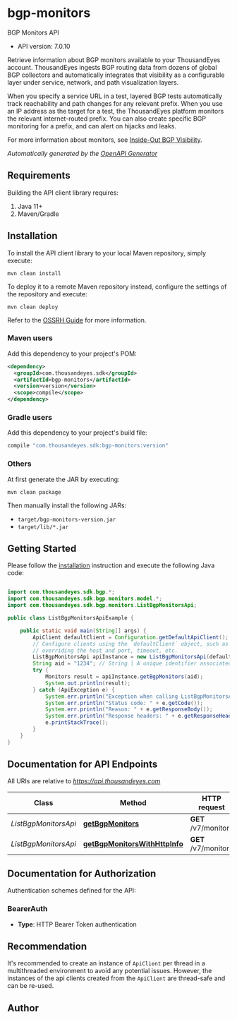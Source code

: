 # bgp-monitors

BGP Monitors API

- API version: 7.0.10


Retrieve information about BGP monitors available to your ThousandEyes account. ThousandEyes ingests BGP routing data from dozens of global BGP collectors and automatically integrates that visibility as a configurable layer under service, network, and path visualization layers.

When you specify a service URL in a test, layered BGP tests automatically track reachability and path changes for any relevant prefix. When you use an IP address as the target for a test, the ThousandEyes platform monitors the relevant internet-routed prefix. You can also create specific BGP monitoring for a prefix, and can alert on hijacks and leaks.

For more information about monitors, see [Inside-Out BGP Visibility](https://docs.thousandeyes.com/product-documentation/internet-and-wan-monitoring/tests/bgp-tests/inside-out-bgp-visibility).



*Automatically generated by the [OpenAPI Generator](https://openapi-generator.tech)*

## Requirements

Building the API client library requires:

1. Java 11+
2. Maven/Gradle

## Installation

To install the API client library to your local Maven repository, simply execute:

```shell
mvn clean install
```

To deploy it to a remote Maven repository instead, configure the settings of the repository and execute:

```shell
mvn clean deploy
```

Refer to the [OSSRH Guide](http://central.sonatype.org/pages/ossrh-guide.html) for more information.

### Maven users

Add this dependency to your project's POM:

```xml
<dependency>
  <groupId>com.thousandeyes.sdk</groupId>
  <artifactId>bgp-monitors</artifactId>
  <version>version</version>
  <scope>compile</scope>
</dependency>
```

### Gradle users

Add this dependency to your project's build file:

```groovy
compile "com.thousandeyes.sdk:bgp-monitors:version"
```

### Others

At first generate the JAR by executing:

```shell
mvn clean package
```

Then manually install the following JARs:

- `target/bgp-monitors-version.jar`
- `target/lib/*.jar`

## Getting Started

Please follow the [installation](#installation) instruction and execute the following Java code:

```java

import com.thousandeyes.sdk.bgp.*;
import com.thousandeyes.sdk.bgp.monitors.model.*;
import com.thousandeyes.sdk.bgp.monitors.ListBgpMonitorsApi;

public class ListBgpMonitorsApiExample {

    public static void main(String[] args) {
        ApiClient defaultClient = Configuration.getDefaultApiClient();
        // Configure clients using the `defaultClient` object, such as
        // overriding the host and port, timeout, etc.
        ListBgpMonitorsApi apiInstance = new ListBgpMonitorsApi(defaultClient);
        String aid = "1234"; // String | A unique identifier associated with your account group. You can retrieve your `AccountGroupId` from the `/account-groups` endpoint. Note that you must be assigned to the target account group. Specifying this parameter without being assigned to the target account group will result in an error response.
        try {
            Monitors result = apiInstance.getBgpMonitors(aid);
            System.out.println(result);
        } catch (ApiException e) {
            System.err.println("Exception when calling ListBgpMonitorsApi#getBgpMonitors");
            System.err.println("Status code: " + e.getCode());
            System.err.println("Reason: " + e.getResponseBody());
            System.err.println("Response headers: " + e.getResponseHeaders());
            e.printStackTrace();
        }
    }
}

```

## Documentation for API Endpoints

All URIs are relative to *https://api.thousandeyes.com*

Class | Method | HTTP request | Description
------------ | ------------- | ------------- | -------------
*ListBgpMonitorsApi* | [**getBgpMonitors**](docs/ListBgpMonitorsApi.md#getBgpMonitors) | **GET** /v7/monitors | List BGP monitors
*ListBgpMonitorsApi* | [**getBgpMonitorsWithHttpInfo**](docs/ListBgpMonitorsApi.md#getBgpMonitorsWithHttpInfo) | **GET** /v7/monitors | List BGP monitors


<a id="documentation-for-authorization"></a>
## Documentation for Authorization


Authentication schemes defined for the API:
<a id="BearerAuth"></a>
### BearerAuth


- **Type**: HTTP Bearer Token authentication


## Recommendation

It's recommended to create an instance of `ApiClient` per thread in a multithreaded environment to avoid any potential issues.
However, the instances of the api clients created from the `ApiClient` are thread-safe and can be re-used.

## Author




